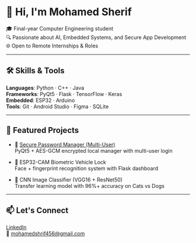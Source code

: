 # 👋 Hi, I'm Mohamed Sherif

🎓 Final-year Computer Engineering student  
🔍 Passionate about AI, Embedded Systems, and Secure App Development  
🌐 Open to Remote Internships & Roles

---

## 🛠️ Skills & Tools

**Languages**: Python · C++ · Java  
**Frameworks**: PyQt5 · Flask · TensorFlow · Keras  
**Embedded**: ESP32 · Arduino  
**Tools**: Git · Android Studio · Figma · SQLite

---

## 🚀 Featured Projects

- 🔐 [Secure Password Manager (Multi-User)](https://github.com/Mohamed-Sherif-Ali/secure-password-manager-multiuser)  
  PyQt5 + AES-GCM encrypted local manager with multi-user login

- 📸 ESP32-CAM Biometric Vehicle Lock  
  Face + fingerprint recognition system with Flask dashboard

- 🧠 CNN Image Classifier (VGG16 + ResNet50)  
  Transfer learning model with 96%+ accuracy on Cats vs Dogs

---

## 📫 Let's Connect

[LinkedIn](https://www.linkedin.com/in/mohamed-sherif456)  
📧 mohamedshrif456@gmail.com
